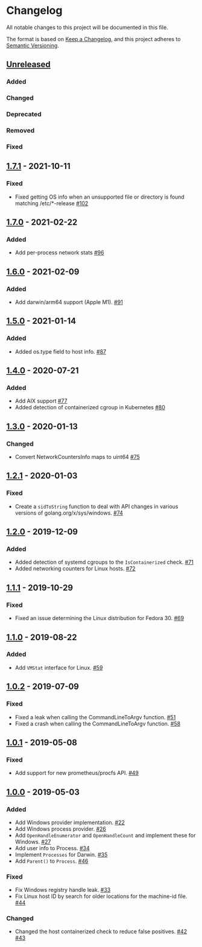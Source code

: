 # Changelog

All notable changes to this project will be documented in this file.

The format is based on [Keep a Changelog](https://keepachangelog.com/en/1.0.0/),
and this project adheres to [Semantic Versioning](https://semver.org/spec/v2.0.0.html).

## [Unreleased]

### Added

### Changed

### Deprecated

### Removed

### Fixed

## [1.7.1] - 2021-10-11

### Fixed

- Fixed getting OS info when an unsupported file or directory is found matching /etc/\*-release [#102](https://github.com/elastic/go-sysinfo/pull/102)

## [1.7.0] - 2021-02-22

### Added

- Add per-process network stats [#96](https://github.com/elastic/go-sysinfo/pull/96)

## [1.6.0] - 2021-02-09

### Added

- Add darwin/arm64 support (Apple M1). [#91](https://github.com/elastic/go-sysinfo/pull/91)

## [1.5.0] - 2021-01-14

### Added

- Added os.type field to host info. [#87](https://github.com/elastic/go-sysinfo/pull/87)

## [1.4.0] - 2020-07-21

### Added

- Add AIX support [#77](https://github.com/elastic/go-sysinfo/pull/77)
- Added detection of containerized cgroup in Kubernetes [#80](https://github.com/elastic/go-sysinfo/pull/80)

## [1.3.0] - 2020-01-13

### Changed

- Convert NetworkCountersInfo maps to uint64 [#75](https://github.com/elastic/go-sysinfo/pull/75)

## [1.2.1] - 2020-01-03

### Fixed

- Create a `sidToString` function to deal with API changes in various versions of golang.org/x/sys/windows. [#74](https://github.com/elastic/go-sysinfo/pull/74)

## [1.2.0] - 2019-12-09

### Added

- Added detection of systemd cgroups to the `IsContainerized` check. [#71](https://github.com/elastic/go-sysinfo/pull/71)
- Added networking counters for Linux hosts. [#72](https://github.com/elastic/go-sysinfo/pull/72)

## [1.1.1] - 2019-10-29

### Fixed

- Fixed an issue determining the Linux distribution for Fedora 30. [#69](https://github.com/elastic/go-sysinfo/pull/69)

## [1.1.0] - 2019-08-22

### Added

- Add `VMStat` interface for Linux. [#59](https://github.com/elastic/go-sysinfo/pull/59)

## [1.0.2] - 2019-07-09

### Fixed

- Fixed a leak when calling the CommandLineToArgv function. [#51](https://github.com/elastic/go-sysinfo/pull/51)
- Fixed a crash when calling the CommandLineToArgv function. [#58](https://github.com/elastic/go-sysinfo/pull/58)

## [1.0.1] - 2019-05-08

### Fixed

- Add support for new prometheus/procfs API. [#49](https://github.com/elastic/go-sysinfo/pull/49)

## [1.0.0] - 2019-05-03

### Added

- Add Windows provider implementation. [#22](https://github.com/elastic/go-sysinfo/pull/22)
- Add Windows process provider. [#26](https://github.com/elastic/go-sysinfo/pull/26)
- Add `OpenHandleEnumerator` and `OpenHandleCount` and implement these for Windows. [#27](https://github.com/elastic/go-sysinfo/pull/27)
- Add user info to Process. [#34](https://github.com/elastic/go-sysinfo/pull/34)
- Implement `Processes` for Darwin. [#35](https://github.com/elastic/go-sysinfo/pull/35)
- Add `Parent()` to `Process`. [#46](https://github.com/elastic/go-sysinfo/pull/46)

### Fixed

- Fix Windows registry handle leak. [#33](https://github.com/elastic/go-sysinfo/pull/33)
- Fix Linux host ID by search for older locations for the machine-id file. [#44](https://github.com/elastic/go-sysinfo/pull/44)

### Changed

- Changed the host containerized check to reduce false positives. [#42](https://github.com/elastic/go-sysinfo/pull/42) [#43](https://github.com/elastic/go-sysinfo/pull/43)

[Unreleased]: https://github.com/elastic/go-sysinfo/compare/v1.7.1...HEAD
[1.7.1]: https://github.com/elastic/go-sysinfo/releases/tag/v1.7.1
[1.7.0]: https://github.com/elastic/go-sysinfo/releases/tag/v1.7.0
[1.6.0]: https://github.com/elastic/go-sysinfo/releases/tag/v1.6.0
[1.5.0]: https://github.com/elastic/go-sysinfo/releases/tag/v1.5.0
[1.4.0]: https://github.com/elastic/go-sysinfo/releases/tag/v1.4.0
[1.3.0]: https://github.com/elastic/go-sysinfo/releases/tag/v1.3.0
[1.2.1]: https://github.com/elastic/go-sysinfo/releases/tag/v1.2.1
[1.2.0]: https://github.com/elastic/go-sysinfo/releases/tag/v1.2.0
[1.1.1]: https://github.com/elastic/go-sysinfo/releases/tag/v1.1.0
[1.1.0]: https://github.com/elastic/go-sysinfo/releases/tag/v1.1.0
[1.0.2]: https://github.com/elastic/go-sysinfo/releases/tag/v1.0.2
[1.0.1]: https://github.com/elastic/go-sysinfo/releases/tag/v1.0.1
[1.0.0]: https://github.com/elastic/go-sysinfo/releases/tag/v1.0.0
